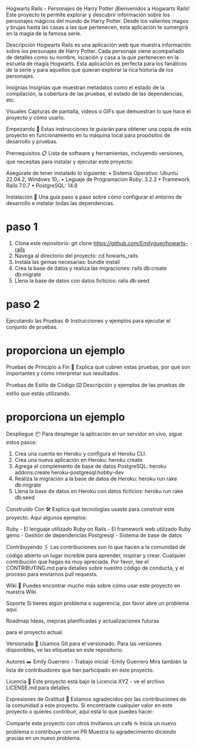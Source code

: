 
Hogwarts Rails - Personajes de Harry Potter
¡Bienvenidos a Hogwarts Rails! Este proyecto te permite explorar y descubrir información sobre los personajes mágicos del mundo de Harry Potter. Desde los valientes magos y brujas hasta las casas a las que pertenecen, esta aplicación te sumergirá en la magia de la famosa serie.

Descripción
Hogwarts Rails es una aplicación web que muestra información sobre los personajes de Harry Potter. Cada personaje viene acompañado de detalles como su nombre, locación y casa a la que pertenecen en la escuela de magia Hogwarts. Esta aplicación es perfecta para los fanáticos de la serie y para aquellos que quieran explorar la rica historia de los personajes.

Insignias
Insignias que muestran metadatos como el estado de la compilación, la cobertura de las pruebas, el estado de las dependencias, etc.

Visuales
Capturas de pantalla, videos o GIFs que demuestran lo que hace el proyecto y cómo usarlo.
 
Empezando 🚀
Estas instrucciones te guiarán para obtener una copia de este proyecto en funcionamiento en tu máquina local para propósitos de desarrollo y pruebas.

Prerrequisitos 📋
Lista de software y herramientas, incluyendo versiones, que necesitas para instalar y ejecutar este proyecto:

Asegúrate de tener instalado lo siguiente:
•	Sistema Operativo: Ubuntu 22.04.2, Windows 10,.
•	Leguaje de Programacion Ruby: 3.2.2
•	Framework Rails 7.0.7
•	PostgreSQL: 14.8


Instalación 🔧
Una guía paso a paso sobre cómo configurar el entorno de desarrollo e instalar todas las dependencias.

# paso 1

1.	Clona este repositorio: git clone https://github.com/Emilyguer/howarts-rails
2.	Navega al directorio del proyecto: cd howarts_rails
3.	Instala las gemas necesarias: bundle install
4.	Crea la base de datos y realiza las migraciones: rails db:create db:migrate
5.	Llena la base de datos con datos ficticios: rails db:seed

# paso 2
Ejecutando las Pruebas ⚙️
Instrucciones y ejemplos para ejecutar el conjunto de pruebas.

# proporciona un ejemplo
Pruebas de Principio a Fin 🔩
Explica qué cubren estas pruebas, por qué son importantes y cómo interpretar sus resultados.

Pruebas de Estilo de Código ⌨️
Descripción y ejemplos de las pruebas de estilo que estás utilizando.

# proporciona un ejemplo
Despliegue 📦
Para desplegar la aplicación en un servidor en vivo, sigue estos pasos:
1.	Crea una cuenta en Heroku y configura el Heroku CLI.
2.	Crea una nueva aplicación en Heroku: heroku create
3.	Agrega el complemento de base de datos PostgreSQL: heroku addons:create heroku-postgresql:hobby-dev
4.	Realiza la migración a la base de datos de Heroku: heroku run rake db:migrate
5.	Llena la base de datos en Heroku con datos ficticios: heroku run rake db:seed


Construido Con 🛠️
Explica qué tecnologías usaste para construir este proyecto. Aquí algunos ejemplos:

Ruby - El lenguaje utilizado
Ruby on Rails - El framework web utilizado
Ruby gems - Gestión de dependencias
Postgresql - Sistema de base de datos


Contribuyendo 🖇️
Las contribuciones son lo que hacen a la comunidad de código abierto un lugar increíble para aprender, inspirar y crear. Cualquier contribución que hagas es muy apreciada. Por favor, lee el CONTRIBUTING.md para detalles sobre nuestro código de conducta, y el proceso para enviarnos pull requests.

Wiki 📖
Puedes encontrar mucho más sobre cómo usar este proyecto en nuestra Wiki

Soporte
Si tienes algún problema o sugerencia, por favor abre un problema aquí.

Roadmap
Ideas, mejoras planificadas y actualizaciones futuras

para el proyecto actual.

Versionado 📌
Usamos Git para el versionado. Para las versiones disponibles, ve las etiquetas en este repositorio.

Autores ✒️
Emily Guerrero - Trabajo inicial -Emily Guerrero
Mira también la lista de contribuidores que han participado en este proyecto.

Licencia 📄
Este proyecto está bajo la Licencia XYZ - ve el archivo LICENSE.md para detalles

Expresiones de Gratitud 🎁
Estamos agradecidos por las contribuciones de la comunidad a este proyecto. Si encontraste cualquier valor en este proyecto o quieres contribuir, aquí está lo que puedes hacer:

Comparte este proyecto con otros
Invítanos un café ☕
Inicia un nuevo problema o contribuye con un PR
Muestra tu agradecimiento diciendo gracias en un nuevo problema.
